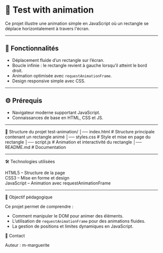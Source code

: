 # 📝 Test with animation

Ce projet illustre une animation simple en JavaScript où un rectangle se déplace horizontalement à travers l'écran.

---

## 🚀 Fonctionnalités

- Déplacement fluide d’un rectangle sur l’écran.
- Boucle infinie : le rectangle revient à gauche lorsqu’il atteint le bord droit.
- Animation optimisée avec `requestAnimationFrame`.
- Design responsive simple avec CSS.

---

## ⚙️ Prérequis

- Navigateur moderne supportant JavaScript.
- Connaissances de base en HTML, CSS et JS.

---

📂 Structure du projet
test-animation/
│── index.html      # Structure principale contenant un rectangle animé
│── styles.css      # Style et mise en page du rectangle
│── script.js       # Animation et interactivité du rectangle
│── README.md       # Documentation

---

🛠️ Technologies utilisées

HTML5 – Structure de la page  
CSS3 – Mise en forme et design  
JavaScript – Animation avec requestAnimationFrame  

---

🎯 Objectif pédagogique

Ce projet permet de comprendre :
- Comment manipuler le DOM pour animer des éléments.
- L’utilisation de `requestAnimationFrame` pour des animations fluides.
- La gestion de positions et limites dynamiques en JavaScript.

📧 Contact

Auteur : m-marguerite
